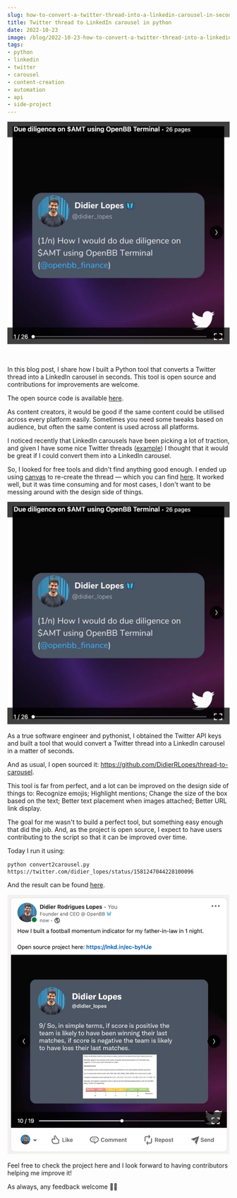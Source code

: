 ```yaml
---
slug: how-to-convert-a-twitter-thread-into-a-linkedin-carousel-in-seconds
title: Twitter thread to LinkedIn carousel in python
date: 2022-10-23
image: /blog/2022-10-23-how-to-convert-a-twitter-thread-into-a-linkedin-carousel-in-seconds.png
tags:
- python
- linkedin
- twitter
- carousel
- content-creation
- automation
- api
- side-project
---
```




<p align="center">
    <img width="600" src="/blog/2022-10-23-how-to-convert-a-twitter-thread-into-a-linkedin-carousel-in-seconds.png"/>
</p>

<br />

In this blog post, I share how I built a Python tool that converts a Twitter thread into a LinkedIn carousel in seconds. This tool is open source and contributions for improvements are welcome.

The open source code is available [here](https://github.com/DidierRLopes/thread-to-carousel/tree/master).

<!-- truncate -->

<div style={{borderTop: '1px solid #0088CC', margin: '1.5em 0'}} />

As content creators, it would be good if the same content could be utilised across every platform easily. Sometimes you need some tweaks based on audience, but often the same content is used across all platforms.

I noticed recently that LinkedIn carousels have been picking a lot of traction, and given I have some nice Twitter threads ([example](https://twitter.com/didier_lopes/status/1570731358204600323?s=20&t=SAO9fD7FR7jeTE-6kem6Mg)) I thought that it would be great if I could convert them into a LinkedIn carousel.

So, I looked for free tools and didn't find anything good enough. I ended up using [canvas](https://canvas.apps.chrome/) to re-create the thread — which you can find [here](https://www.linkedin.com/posts/didier-lopes_due-diligence-on-amt-using-openbb-terminal-activity-6977569279395176448-TFMn?utm_source=share&utm_medium=member_desktop). It worked well, but it was time consuming and for most cases, I don't want to be messing around with the design side of things.

![image](/blog/2022-10-23-how-to-convert-a-twitter-thread-into-a-linkedin-carousel-in-seconds_1.png)

As a true software engineer and pythonist, I obtained the Twitter API keys and built a tool that would convert a Twitter thread into a LinkedIn carousel in a matter of seconds.

And as usual, I open sourced it: https://github.com/DidierRLopes/thread-to-carousel.

This tool is far from perfect, and a lot can be improved on the design side of things to: Recognize emojis; Highlight mentions; Change the size of the box based on the text; Better text placement when images attached; Better URL link display.

The goal for me wasn't to build a perfect tool, but something easy enough that did the job. And, as the project is open source, I expect to have users contributing to the script so that it can be improved over time.

Today I run it using:

```console
python convert2carousel.py https://twitter.com/didier_lopes/status/1581247044228100096
```

And the result can be found [here](https://www.linkedin.com/posts/didier-lopes_football-momentum-indicator-carousel-activity-6989972573782482944-nM9s?utm_source=share&utm_medium=member_desktop).

![image](/blog/2022-10-23-how-to-convert-a-twitter-thread-into-a-linkedin-carousel-in-seconds_2.png)

Feel free to check the project here and I look forward to having contributors helping me improve it!

As always, any feedback welcome 🙏🏽
